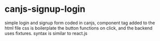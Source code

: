 # canjs-signup-login
simple login and signup form coded in canjs, component tag added to the html file
css is boilerplate
the button functions on click, and the backend uses fixtures.
syntax is similar to react.js
